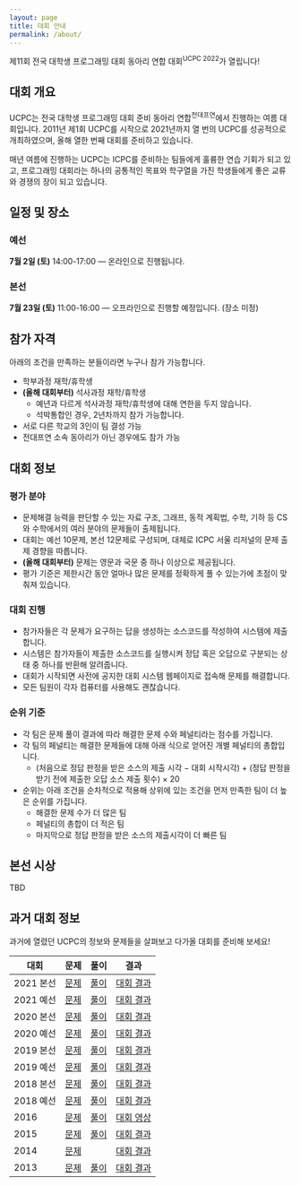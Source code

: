```yaml
---
layout: page
title: 대회 안내
permalink: /about/
---
```


제11회 전국 대학생 프로그래밍 대회 동아리 연합 대회<sup>UCPC 2022</sup>가 열립니다!

## 대회 개요

UCPC는 전국 대학생 프로그래밍 대회 준비 동아리 연합<sup>전대프연</sup>에서 진행하는 여름 대회입니다.
2011년 제1회 UCPC를 시작으로 2021년까지 열 번의 UCPC를 성공적으로 개최하였으며, 올해 열한 번째 대회를 준비하고 있습니다.

매년 여름에 진행하는 UCPC는 ICPC를 준비하는 팀들에게 훌륭한 연습 기회가 되고 있고,
프로그래밍 대회라는 하나의 공통적인 목표와 학구열을 가진 학생들에게 좋은 교류와 경쟁의 장이 되고 있습니다.

## 일정 및 장소

### 예선

**7월 2일 (토)** 14:00-17:00 — 온라인으로 진행됩니다.

### 본선

**7월 23일 (토)** 11:00-16:00 — 오프라인으로 진행할 예정입니다. (장소 미정)

## 참가 자격

아래의 조건을 만족하는 분들이라면 누구나 참가 가능합니다.

- 학부과정 재학/휴학생
- **(올해 대회부터)** 석사과정 재학/휴학생
  - 예년과 다르게 석사과정 재학/휴학생에 대해 연한을 두지 않습니다.
  - 석박통합인 경우, 2년차까지 참가 가능합니다.
- 서로 다른 학교의 3인이 팀 결성 가능
- 전대프연 소속 동아리가 아닌 경우에도 참가 가능

## 대회 정보

### 평가 분야

- 문제해결 능력을 판단할 수 있는 자료 구조, 그래프, 동적 계획법, 수학, 기하 등 CS와 수학에서의 여러 분야의 문제들이 출제됩니다.
- 대회는 예선 10문제, 본선 12문제로 구성되며, 대체로 ICPC 서울 리저널의 문제 출제 경향을 따릅니다.
- **(올해 대회부터)**  문제는 영문과 국문 중 하나 이상으로 제공됩니다.
- 평가 기준은 제한시간 동안 얼마나 많은 문제를 정확하게 풀 수 있는가에 초점이 맞춰져 있습니다.

### 대회 진행

- 참가자들은 각 문제가 요구하는 답을 생성하는 소스코드를 작성하여 시스템에 제출합니다.
- 시스템은 참가자들이 제출한 소스코드를 실행시켜 정답 혹은 오답으로 구분되는 상태 중 하나를 반환해 알려줍니다.
- 대회가 시작되면 사전에 공지한 대회 시스템 웹페이지로 접속해 문제를 해결합니다.
- 모든 팀원이 각자 컴퓨터를 사용해도 괜찮습니다.

### 순위 기준

- 각 팀은 문제 풀이 결과에 따라 해결한 문제 수와 페널티라는 점수를 가집니다.
- 각 팀의 페널티는 해결한 문제들에 대해 아래 식으로 얻어진 개별 페널티의 총합입니다.
  - (처음으로 정답 판정을 받은 소스의 제출 시각 &minus; 대회 시작시각) + (정답 판정을 받기 전에 제출한 오답 소스 제출 횟수) &times; 20
- 순위는 아래 조건을 순차적으로 적용해 상위에 있는 조건을 먼저 만족한 팀이 더 높은 순위를 가집니다.
  - 해결한 문제 수가 더 많은 팀
  - 페널티의 총합이 더 적은 팀
  - 마지막으로 정답 판정을 받은 소스의 제출시각이 더 빠른 팀

## 본선 시상

TBD

## 과거 대회 정보

과거에 열렸던 UCPC의 정보와 문제들을 살펴보고 다가올 대회를 준비해 보세요!

| 대회 | 문제 | 풀이 | 결과 |
| --- | :---: | :---: | :---: |
| 2021 본선 | [문제](https://www.acmicpc.net/category/detail/2743) | [풀이](http://2021.ucpc.me/assets/ucpc21-finals-solutions.pdf) | [대회 결과](https://www.acmicpc.net/contest/spotboard/670) |
| 2021 예선 | [문제](https://www.acmicpc.net/category/detail/2692) | [풀이](http://2021.ucpc.me/assets/ucpc21-prelim-solutions.pdf) | [대회 결과](https://www.acmicpc.net/contest/spotboard/668) |
| 2020 본선 | [문제](https://www.acmicpc.net/category/detail/2272) | [풀이](http://2020.ucpc.me/assets/ucpc20-finals-solutions.pdf) | [대회 결과](https://www.acmicpc.net/contest/spotboard/524) |
| 2020 예선 | [문제](https://www.acmicpc.net/category/detail/2270) | [풀이](http://2020.ucpc.me/assets/ucpc20-prelim-solutions.pdf) | [대회 결과](https://www.acmicpc.net/contest/spotboard/521) |
| 2019 본선 | [문제](https://www.acmicpc.net/category/detail/2054) | [풀이](http://2019.ucpc.me/assets/UCPC2019_sol_stat.pdf) | [대회 결과](https://www.acmicpc.net/contest/spotboard/450) |
| 2019 예선 | [문제](https://www.acmicpc.net/category/detail/2053) | [풀이](https://drive.google.com/file/d/1lEkJ4sW5s2bD8SXHh2nYVp8MgXf2nkNg/view) | [대회 결과](https://www.acmicpc.net/contest/spotboard/449) |
| 2018 본선 | [문제](https://www.acmicpc.net/category/detail/1893) | [풀이](https://docs.google.com/presentation/d/1iL3syHDaOAgvip0-Dd_bS3Zl-07xD5LqbhYNeH30AFA/edit#slide=id.p) | [대회 결과](https://www.acmicpc.net/contest/spotboard/314) |
| 2018 예선 | [문제](https://www.acmicpc.net/category/detail/1891) | [풀이](https://docs.google.com/presentation/d/1y4f_ZCcWgCZocPZozsaFZpn2AJSx3ZtPwEFM3h7NurU) | [대회 결과](https://www.acmicpc.net/contest/spotboard/307) |
| 2016 | [문제](https://www.acmicpc.net/category/detail/1510) | [풀이](https://www.slideshare.net/JeonDaePeuYeon/2016-ucpc-65393552) | [대회 영상](https://www.youtube.com/watch?v=vScs5byLKcc) |
| 2015 | [문제](https://www.acmicpc.net/category/detail/1358) | [풀이](https://www.slideshare.net/SunyoungKim14/5-51953762) | [대회 결과](https://ucpc2015.acmicpc.net/) |
| 2014 | [문제](https://algospot.com/judge/problem/list/?source=제4회%20전국%20대학생%20프로그래밍%20대회%20동아리%20연합%20대회) | | [대회 결과](http://140823.hodduc.net/) |
| 2013 | [문제](https://algospot.com/judge/problem/list/?source=제3회%20전국%20대학생%20프로그래밍%20대회%20동아리%20연합%20대회) | [풀이](https://dl.dropboxusercontent.com/s/lvx9t5xunt9bbja/ucpc-3rd-solution-slide.pdf) | [대회 결과](https://dl.dropboxusercontent.com/s/sk5n8ur0kl7l5gq/ucpc-3rd-standing.png) |
